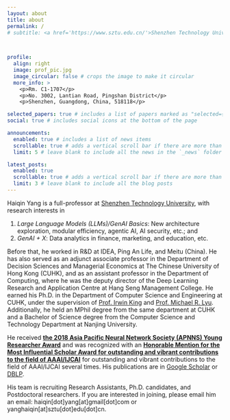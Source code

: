 ```yaml
---
layout: about
title: about
permalink: /
# subtitle: <a href='https://www.sztu.edu.cn/'>Shenzhen Technology University</a>. # Motto: The fear of the LORD is the beginning of wisdom, and knowledge of the Holy One is understanding. (Proverbs 9:10)

 

profile:
  align: right
  image: prof_pic.jpg
  image_circular: false # crops the image to make it circular
  more_info: >
    <p>Rm. C1-1707</p>
    <p>No. 3002, Lantian Road, Pingshan District</p>
    <p>Shenzhen, Guangdong, China, 518118</p>

selected_papers: true # includes a list of papers marked as "selected={true}"
social: true # includes social icons at the bottom of the page

announcements:
  enabled: true # includes a list of news items
  scrollable: true # adds a vertical scroll bar if there are more than 3 news items
  limit: 5 # leave blank to include all the news in the `_news` folder

latest_posts:
  enabled: true
  scrollable: true # adds a vertical scroll bar if there are more than 3 new posts items
  limit: 3 # leave blank to include all the blog posts
---
```


Haiqin Yang is a full-professor at [Shenzhen Technology University](www.sztu.edu.cn), with research interests in 
1) *Large Language Models (LLMs)/GenAI Basics*: New architecture exploration, modular efficiency, agentic AI, AI security, etc.; and
2) *GenAI + X*: Data analytics in finance, marketing, and education, etc.

Before that, he worked in R&D at IDEA, Ping An Life, and Meitu (China). He has also served as an adjunct associate professor in the Department of Decision Sciences and Managerial Economics at The Chinese University of Hong Kong (CUHK), and as an assistant professor in the Department of Computing, where he was the deputy director of the Deep Learning Research and Application Centre at Hang Seng Management College.  He earned his Ph.D. in the Department of Computer Science and Engineering at CUHK, under the supervision of [Prof. Irwin King](https://www.cse.cuhk.edu.hk/~king) and [Prof. Michael R. Lyu](https://www.cse.cuhk.edu.hk/~lyu).  Additionally, he held an MPhil degree from the same department at CUHK and a Bachelor of Science degree from the Computer Science and Technology Department at Nanjing University.

He received [**the 2018 Asia Pacific Neural Network Society (APNNS) Young Researcher Award**](https://www.dropbox.com/s/ds6bqx7tnmvox87/YRA3.jpeg?dl=0) and was recognized with an  [**Honorable Mention for the Most Influential Scholar Award for outstanding and vibrant contributions to the field of AAAI/IJCAI**](https://aminer.org/ai2000) for outstanding and vibrant contributions to the field of AAAI/IJCAI several times.  His publications are in [Google Scholar](https://scholar.google.com.hk/citations?user=nfijDy4AAAAJ) or [DBLP](https://dblp.uni-trier.de/pers/hd/y/Yang:Haiqin). 

His team is recruiting Research Assistants, Ph.D. candidates, and Postdoctoral researchers.  If you are interested in joining, please email him an email: haiqin[dot]yang[at]gmail[dot]com or yanghaiqin[at]sztu[dot]edu[dot]cn.


